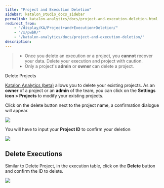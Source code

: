 ```yaml
---
title: "Project and Execution Deletion" 
sidebar: katalon_studio_docs_sidebar
permalink: katalon-analytics/docs/project-and-execution-deletion.html 
redirect_from:
    - "/display/KA/Project+and+Execution+Deletion/"
    - "/x/pwbR/"
    - "/katalon-analytics/docs/project-and-execution-deletion/"
description: 
---
```

> *   Once you delete an execution or a project, you **cannot** recover your data. Delete your execution and project with caution.
> *   Only a project's **admin** or **owner** can delete a project.

  
Delete Projects

[Katalon Analytics (beta)](/pages/viewpage.action?pageId=5118810) allows you to delete your existing projects. As an **owner** of a project or an **admin** of the team, you can click on the **Settings icon > Projects** to modify your existing projects.

Click on the delete button next to the project name, a confirmation dialogue will appear.

![](../../images/katalon-analytics/docs/project-and-execution-deletion/image2018-6-18-153A473A58.png)

You will have to input your **Project ID** to confirm your deletion

![](../../images/katalon-analytics/docs/project-and-execution-deletion/Screen-Shot-2018-06-25-at-2.05.06-PM.png)

Delete Executions
-----------------

Similar to Delete Project, in the execution table, click on the **Delete** button and confirm the ID to delete.

![](../../images/katalon-analytics/docs/project-and-execution-deletion/image2018-7-5-173A13A55.png)